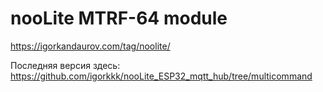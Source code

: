 # nooLite MTRF-64 module

https://igorkandaurov.com/tag/noolite/


Последняя версия здесь: https://github.com/igorkkk/nooLite_ESP32_mqtt_hub/tree/multicommand
